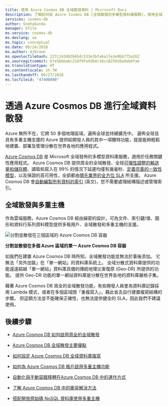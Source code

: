 ```yaml
---
title: 使用 Azure Cosmos DB 全域散發資料 | Microsoft Docs
description: 了解如何從 Azure Cosmos DB (全域散發的多模型資料庫服務)，使用全域資料庫進行全球規模的異地複寫、多重主機、容錯移轉及資料復原。
services: cosmos-db
author: SnehaGunda
manager: kfile
ms.service: cosmos-db
ms.devlang: na
ms.topic: conceptual
ms.date: 09/24/2018
ms.author: mjbrown
ms.openlocfilehash: 227c243d82665dc533e3bfa6a1fe3e9bb775a262
ms.sourcegitcommit: b7e5bbbabc21df9fe93b4c18cc825920a0ab6fab
ms.translationtype: HT
ms.contentlocale: zh-TW
ms.lasthandoff: 09/27/2018
ms.locfileid: "47408890"
---
```

# <a name="global-data-distribution-with-azure-cosmos-db"></a>透過 Azure Cosmos DB 進行全域資料散發

Azure 無所不在，它跨 50 多個地理區域，遍佈全球並持續擴充中。 遍佈全球且具有多重主機支援的 Azure 提供給開發人員的其中一項獨特功能，就是能夠輕鬆地建置、部署及管理分散在世界各地的應用程式。

[Azure Cosmos DB](../cosmos-db/introduction.md) 是 Microsoft 全域發佈的多模型資料庫服務，適用於任務關鍵性應用程式。 Azure Cosmos DB 提供周全的全域散發、全球[可彈性調整的輸送量和儲存體](../cosmos-db/partition-data.md)、讀取和寫入在 99% 的情況下延遲均僅有幾毫秒、[定義完善的一致性模型](consistency-levels.md)，以及保證的高可用性，全部都由[領先業界的全方位 SLA](https://azure.microsoft.com/support/legal/sla/cosmos-db/) 所支援。 Azure Cosmos DB 會[自動編製所有資料的索引](http://www.vldb.org/pvldb/vol8/p1668-shukla.pdf) \(英文\)，您不需要處理結構描述或管理索引。

## <a name="global-distribution-with-multi-master"></a>全域散發與多重主機

作為雲端服務，Azure Cosmos DB 經由縝密的設計，可為文件、索引鍵/值、圖形和資料行系列資料模型提供多租用戶、全域散發和多重主機的支援。

![分割並散發在三個區域的 Azure Cosmos DB 容器](./media/distribute-data-globally/global-apps.png)

**分割並散發在多個 Azure 區域的單一 Azure Cosmos DB 容器**

如我們在建置 Azure Cosmos DB 時所知，全域散發功能並無法於事後添加。 它無法「另外加裝」在「單一網站」的資料庫系統上。 全域分散式資料庫提供的功能遠遠超越「單一網站」資料庫具備的傳統地理災害復原 (Geo-DR) 所提供的功能。 提供 Geo-DR 功能的單一網站資料庫是分散在世界各地的資料庫嚴格子集。

藉著 Azure Cosmos DB 周全的全域散發功能，有些開發人員會為資料庫記錄採用 Lambda 模式，或者在多個區域間「重複寫入」，藉此省去自行建置複寫結構的步驟。 但這類方法並不能確保正確性，也無法提供健全的 SLA，因此我們不建議使用。

## <a id="Next Steps"></a>後續步驟

* [Azure Cosmos DB 如何啟用周全的全域散發](distribute-data-globally-turnkey.md)

* [Azure Cosmos DB 全域散發主要優點](distribute-data-globally-benefits.md)

* [如何設定 Azure Cosmos DB 全域資料庫複寫](tutorial-global-distribution-sql-api.md)

* [如何為 Azure Cosmos DB 帳戶啟用多重主機功能](enable-multi-master.md)

* [自動化與手動容錯移轉在Azure Cosmos DB 中的運作方式](regional-failover.md)

* [了解 Azure Cosmos DB 中的衝突解決方法](multi-master-conflict-resolution.md)

* [搭配開放原始碼 NoSQL 資料庫使用多重主機](multi-master-oss-nosql.md)
